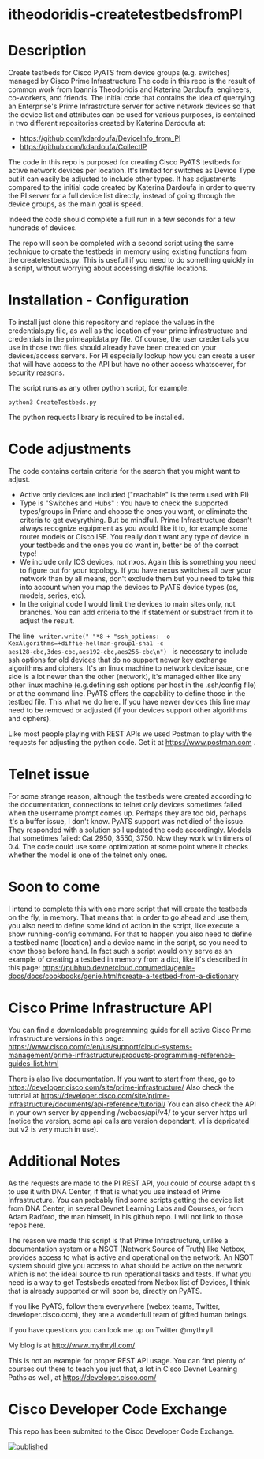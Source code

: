 # itheodoridis-createtestbedsfromPI
# Description

Create testbeds for Cisco PyATS from device groups (e.g. switches) managed by Cisco Prime Infrastructure
The code in this repo is the result of common work from Ioannis Theodoridis and Katerina Dardoufa, engineers, co-workers, and friends.
The initial code that contains the idea of querrying an Enterprise's Prime Infrastrcture server for active network devices so that the device list and attributes can be used for various purposes, is contained in two different repositories created by Katerina Dardoufa at:
- https://github.com/kdardoufa/DeviceInfo_from_PI
- https://github.com/kdardoufa/CollectIP

The code in this repo is purposed for creating Cisco PyATS testbeds for active network devices per location. It's limited for switches as Device Type but it can easily be adjusted to include other types. It has adjustments compared to the initial code created by Katerina Dardoufa in order to querry the PI server for a full device list directly, instead of going through the device groups, as the main goal is speed.

Indeed the code should complete a full run in a few seconds for a few hundreds of devices.

The repo will soon be completed with a second script using the same technique to create the testbeds in memory using existing functions from the createtestbeds.py. This is usefull if you need to do something quickly in a script, without worrying about accessing disk/file locations.

# Installation - Configuration

To install just clone this repository and replace the values in the credentials.py file, as well as the location of your prime infrastructure and credentials in the primeapidata.py file.
Of course, the user credentials you use in those two files should already have been created on your devices/access servers. For PI especially lookup how you can create a user that will have access to the API but have no other access whatsoever, for security reasons.

The script runs as any other python script, for example:

<code>python3 CreateTestbeds.py</code>

The python requests library is required to be installed.

# Code adjustments
The code contains certain criteria for the search that you might want to adjust.
- Active only devices are included ("reachable" is the term used with PI)
- Type is "Switches and Hubs" : You have to check the supported types/groups in Prime and choose the ones you want, or eliminate the criteria to get eveyrything. But be mindfull. Prime Infrastructure doesn't always recognize equipment as you would like it to, for example some router models or Cisco ISE. You really don't want any type of device in your testbeds and the ones you do want in, better be of the correct type!
- We include only IOS devices, not nxos. Again this is something you need to figure out for your topology. If you have nexus switches all over your network than by all means, don't exclude them but you need to take this into account when you map the devices to PyATS device types (os, models, series, etc).
- In the original code I would limit the devices to main sites only, not branches. You can add criteria to the if statement or substract from it to adjust the result.

The line 
<code> writer.write(" "*8 + "ssh_options: -o KexAlgorithms=+diffie-hellman-group1-sha1 -c aes128-cbc,3des-cbc,aes192-cbc,aes256-cbc\n") </code>
is necessary to include ssh options for old devices that do no support newer key exchange algorithms and ciphers. It's an linux machine to network device issue, one side is a lot newer than the other (network), it's managed either like any other linux machine (e.g.defining ssh options per host in the .ssh/config file) or at the command line. PyATS offers the capability to define those in the testbed file. This what we do here. If you have newer devices this line may need to be removed or adjusted (if your devices support other algorithms and ciphers).

Like most people playing with REST APIs we used Postman to play with the requests for adjusting the python code. Get it at https://www.postman.com .

# Telnet issue
For some strange reason, although the testbeds were created according to the documentation, connections to telnet only devices sometimes failed when the username prompt comes up. Perhaps they are too old, perhaps it's a buffer issue, I don't know. 
PyATS support was notidied of the issue. They responded with a solution so I updated the code accordingly.
Models that sometimes failed: Cat 2950, 3550, 3750. Now they work with timers of 0.4.
The code could use some optimization at some point where it checks whether the model is one of the telnet only ones.

# Soon to come
I intend to complete this with one more script that will create the testbeds on the fly, in memory. That means that in order to go ahead and use them, you also need to define some kind of action in the script, like execute a show running-config command. For that to happen you also need to define a testbed name (location) and a device name in the script, so you need to know those before hand. In fact such a script would only serve as an example of creating a testbed in memory from a dict, like it's described in this page:
https://pubhub.devnetcloud.com/media/genie-docs/docs/cookbooks/genie.html#create-a-testbed-from-a-dictionary 

# Cisco Prime Infrastructure API
You can find a downloadable programming guide for all active Cisco Prime Infrastructure versions in this page:
https://www.cisco.com/c/en/us/support/cloud-systems-management/prime-infrastructure/products-programming-reference-guides-list.html

There is also live documentation. If you want to start from there, go to https://developer.cisco.com/site/prime-infrastructure/
Also check the tutorial at https://developer.cisco.com/site/prime-infrastructure/documents/api-reference/tutorial/ 
You can also check the API in your own server by appending /webacs/api/v4/ to your server https url (notice the version, some api calls are version dependant, v1 is depricated but v2 is very much in use).

# Additional Notes

As the requests are made to the PI REST API, you could of course adapt this to use it with DNA Center, if that is what you use instead of Prime Infrastructure. You can probably find some scripts getting the device list from DNA Center, in several Devnet Learning Labs and Courses, or from Adam Radford, the man himself, in his github repo. I will not link to those repos here.

The reason we made this script is that Prime Infrastructure, unlike a documentation system or a NSOT (Network Source of Truth) like Netbox, provides access to what is active and operational on the network. An NSOT system should give you access to what should be active on the network which is not the ideal source to run operational tasks and tests. If what you need is a way to get Testsbeds created from Netbox list of Devices, I think that is already supported or will soon be, directly on PyATS.

If you like PyATS, follow them everywhere (webex teams, Twitter, developer.cisco.com), they are a wonderfull team of gifted human beings.

If you have questions you can look me up on Twitter @mythryll. 

My blog is at http://www.mythryll.com/

This is not an example for proper REST API usage. You can find plenty of courses out there to teach you just that, a lot in Cisco Devnet Learning Paths as well, at https://developer.cisco.com/

# Cisco Developer Code Exchange
This repo has been submited to the Cisco Developer Code Exchange.

[![published](https://static.production.devnetcloud.com/codeexchange/assets/images/devnet-published.svg)](https://developer.cisco.com/codeexchange/github/repo/itheodoridis/itheodoridis-createtestbedsfromPI)

